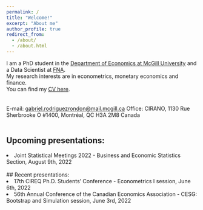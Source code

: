 ```yaml
---
permalink: /
title: "Welcome!"
excerpt: "About me"
author_profile: true
redirect_from: 
  - /about/
  - /about.html
---
```

I am a PhD student in the [Department of Economics at McGill University](https://www.mcgill.ca/economics/) and a Data Scientist at [FNA](https://fna.fi/). 
<br />
My research interests are in econometrics, monetary economics and finance. 
<br />
You can find my [CV here](https://roga11.github.io/gabrielrodriguez.github.io/files/GRodriguezRondon_CV20220531.pdf).
<br />
<br />
<br />
E-mail: <a href="mailto:gabriel.rodriguezrondon@mail.mcgill.ca">gabriel.rodriguezrondon@mail.mcgill.ca</a>
Office: CIRANO, 1130 Rue Sherbrooke O #1400, Montréal, QC H3A 2M8 Canada
<br /> 
<br />
## Upcoming presentations:
<li>Joint Statistical Meetings 2022 - Business and Economic Statistics Section, August 9th, 2022</li>
<br />
## Recent presentations:
<li>17th CIREQ Ph.D. Students’ Conference - Econometrics I session, June 6th, 2022</li>
<li>56th Annual Conference of the Canadian Economics Association - CESG: Bootstrap and Simulation session, June 3rd, 2022</li>
<br />
